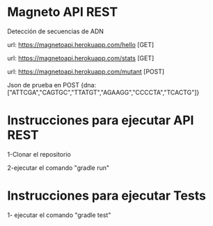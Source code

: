 # Magneto API REST
Detección de secuencias de ADN

url: https://magnetoapi.herokuapp.com/hello [GET] 

url: https://magnetoapi.herokuapp.com/stats [GET] 

url: https://magnetoapi.herokuapp.com/mutant [POST]

Json de prueba en POST {dna:["ATTCGA","CAGTGC","TTATGT","AGAAGG","CCCCTA","TCACTG"]}

# Instrucciones para ejecutar API REST

1-Clonar el repositorio

2-ejecutar el comando "gradle run"

# Instrucciones para ejecutar Tests

1- ejecutar el comando "gradle test"


